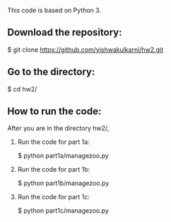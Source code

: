 This code is based on Python 3.

## Download the repository:

$ git clone https://github.com/vishwakulkarni/hw2.git

## Go to the directory:

$ cd hw2/

## How to run the code:

After you are in the directory hw2/,

1. Run the code for part 1a:

	$ python part1a/managezoo.py

2. Run the code for part 1b:

	$ python part1b/managezoo.py

3. Run the code for part 1c:

	$ python part1c/managezoo.py

